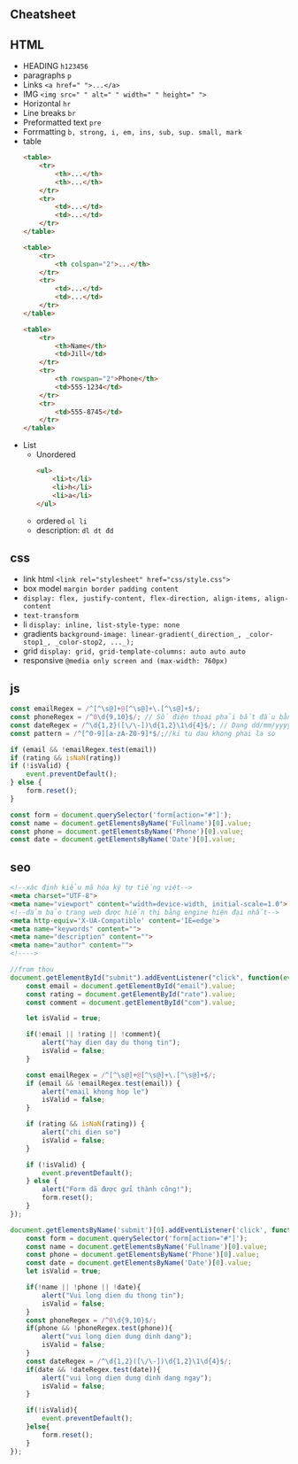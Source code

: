 ## Cheatsheet

## HTML
- HEADING `h123456`
- paragraphs `p`
- Links `<a href=" ">...</a>`
- IMG `<img src=" " alt=" " width=" " height=" ">`
- Horizontal `hr`
- Line breaks `br`
- Preformatted text `pre`
- Forrmatting `b, strong, i, em, ins, sub, sup. small, mark`
- table
	```html
	<table>
		<tr>
			<th>...</th>
			<th>...</th>
		</tr>
		<tr>
			<td>...</td>
			<td>...</td>
		</tr>
	</table>
	
	<table>
		<tr>
			<th colspan="2">...</th>
		</tr>
		<tr>
			<td>...</td>
			<td>...</td>
		</tr>
	</table>

	<table>
		<tr>
		    <th>Name</th>
		    <td>Jill</td>
		</tr>
		<tr>
		    <th rowspan="2">Phone</th>
		    <td>555-1234</td>
		</tr>
		<tr>
		    <td>555-8745</td>
		</tr>
	</table>
	
	```
- List
	- Unordered
		```html
		<ul>
			<li>t</li>
			<li>h</li>
			<li>a</li>
		</ul>
		```
	- ordered `ol li`
	- description: `dl dt đd`

## css
- link html `<link rel="stylesheet" href="css/style.css">`
- box model `margin border padding content` 
- `display: flex, justify-content, flex-direction, align-items, align-content` 
- `text-transform`
- li `display: inline, list-style-type: none`
- gradients `background-image: linear-gradient(_direction_, _color-stop1_, _color-stop2, ..._);`
- grid `display: grid, grid-template-columns: auto auto auto`
- responsive `@media only screen and (max-width: 760px)`
## js
```js
const emailRegex = /^[^\s@]+@[^\s@]+\.[^\s@]+$/;
const phoneRegex = /^0\d{9,10}$/; // Số điện thoại phải bắt đầu bằng 0 và có từ 10-11 số
const dateRegex = /^\d{1,2}([\/\-])\d{1,2}\1\d{4}$/; // Dạng dd/mm/yyyy hoặc dd-mm-yyyy
const pattern = /^[^0-9][a-zA-Z0-9]*$/;//ki tu dau khong phai la so 

if (email && !emailRegex.test(email))
if (rating && isNaN(rating))
if (!isValid) {
	event.preventDefault();
} else {
	form.reset();
}

const form = document.querySelector('form[action="#"]');
const name = document.getElementsByName('Fullname')[0].value;
const phone = document.getElementsByName('Phone')[0].value;
const date = document.getElementsByName('Date')[0].value;

```

## seo
```html
<!--xác định kiểu mã hóa ký tự tiếng việt-->
<meta charset="UTF-8">
<meta name="viewport" content="width=device-width, initial-scale=1.0">
<!--đảm bảo trang web được hiển thị bằng engine hiện đại nhất-->
<meta http-equiv='X-UA-Compatible' content='IE=edge'>
<meta name="keywords" content="">
<meta name="description" content="">
<meta name="author" content="">
<!---->
```

```js
//from thou
document.getElementById("submit").addEventListener("click", function(event){
    const email = document.getElementById("email").value;
    const rating = document.getElementById("rate").value;
    const comment = document.getElementById("com").value;

    let isValid = true;

    if(!email || !rating || !comment){
        alert("hay dien day du thong tin");
        isValid = false;
    }

    const emailRegex = /^[^\s@]+@[^\s@]+\.[^\s@]+$/;
    if (email && !emailRegex.test(email)) {
        alert("email khong hop le")
        isValid = false;
    }

    if (rating && isNaN(rating)) {
        alert("chi dien so")
        isValid = false;
    }

    if (!isValid) {
        event.preventDefault();
    } else {
        alert("Form đã được gửi thành công!");
        form.reset();
    }
});

```

```js
document.getElementsByName('submit')[0].addEventListener('click', function(event){
    const form = document.querySelector('form[action="#"]');
    const name = document.getElementsByName('Fullname')[0].value;
    const phone = document.getElementsByName('Phone')[0].value;
    const date = document.getElementsByName('Date')[0].value;
    let isValid = true;

    if(!name || !phone || !date){
        alert("Vui long dien du thong tin");
        isValid = false;
    }
    const phoneRegex = /^0\d{9,10}$/;
    if(phone && !phoneRegex.test(phone)){
        alert("vui long dien dung dinh dang");
        isValid = false;
    }
    const dateRegex = /^\d{1,2}([\/\-])\d{1,2}\1\d{4}$/;
    if(date && !dateRegex.test(date)){
        alert("vui long dien dung dinh dang ngay");
        isValid = false;
    }

    if(!isValid){
        event.preventDefault();
    }else{
        form.reset();
    }
});
```


